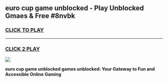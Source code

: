 
## euro cup game unblocked - Play Unblocked Gmaes & Free #8nvbk
<h3>
<a href="https://news.freeplayer.one?title=euro_cup_game_unblocked&ref=03M">CLICK TO PLAY</a></h3>
<hr>

<h3>
<a href="https://news.freeplayer.one?title=euro_cup_game_unblocked&ref=03M">CLICK 2 PLAY</a>
  
</h3>

<a href="https://news.freeplayer.one?title=euro_cup_game_unblocked&ref=03M"><img src="https://clearcache.store/games.png"></a>


**euro cup game unblocked games unblocked: Your Gateway to Fun and Accessible Online Gaming**

